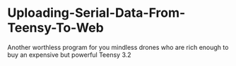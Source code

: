 # Uploading-Serial-Data-From-Teensy-To-Web
Another worthless program for you mindless drones who are rich enough to buy an expensive but powerful Teensy 3.2
